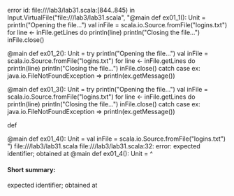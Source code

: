 error id: file://<WORKSPACE>/lab3/lab31.scala:[844..845) in Input.VirtualFile("file://<WORKSPACE>/lab3/lab31.scala", "@main def ex01_1(): Unit =
  println("Opening the file...")
  val inFile = scala.io.Source.fromFile("logins.txt")
  for line <- inFile.getLines do println(line)
  println("Closing the file...")
  inFile.close()

@main def ex01_2(): Unit =
  try
    println("Opening the file...")
    val inFile = scala.io.Source.fromFile("logins.txt")
    for line <- inFile.getLines do println(line)
    println("Closing the file...")
    inFile.close()
  catch
    case ex: java.io.FileNotFoundException =>
      println(ex.getMessage())

@main def ex01_3(): Unit =
  try
    println("Opening the file...")
    val inFile = scala.io.Source.fromFile("logins.txt")
    for line <- inFile.getLines do println(line)
    println("Closing the file...")
    inFile.close()
  catch
    case ex: java.io.FileNotFoundException =>
      println(ex.getMessage())

def 

@main def ex01_4(): Unit =
  val inFile = scala.io.Source.fromFile("logins.txt")
")
file://<WORKSPACE>/lab3/lab31.scala
file://<WORKSPACE>/lab3/lab31.scala:32: error: expected identifier; obtained at
@main def ex01_4(): Unit =
^
#### Short summary: 

expected identifier; obtained at